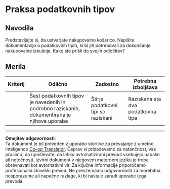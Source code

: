 <!--
CO_OP_TRANSLATOR_METADATA:
{
  "original_hash": "3869244ceda606c4969d8cdd82679867",
  "translation_date": "2025-08-27T22:41:41+00:00",
  "source_file": "2-js-basics/1-data-types/assignment.md",
  "language_code": "sl"
}
-->
# Praksa podatkovnih tipov

## Navodila

Predstavljajte si, da ustvarjate nakupovalno košarico. Napišite dokumentacijo o podatkovnih tipih, ki bi jih potrebovali za dokončanje nakupovalne izkušnje. Kako ste prišli do svojih odločitev?

## Merila

Kriterij | Odlično | Zadostno | Potrebna izboljšava
--- | --- | --- | --- |
||Šest podatkovnih tipov je navedenih in podrobno raziskanih, dokumentirana je njihova uporaba|Štirje podatkovni tipi so raziskani|Raziskana sta dva podatkovna tipa|

---

**Omejitev odgovornosti**:  
Ta dokument je bil preveden z uporabo storitve za prevajanje z umetno inteligenco [Co-op Translator](https://github.com/Azure/co-op-translator). Čeprav si prizadevamo za natančnost, vas prosimo, da upoštevate, da lahko avtomatizirani prevodi vsebujejo napake ali netočnosti. Izvirni dokument v njegovem maternem jeziku je treba obravnavati kot avtoritativni vir. Za ključne informacije priporočamo profesionalni človeški prevod. Ne prevzemamo odgovornosti za morebitna nesporazume ali napačne razlage, ki bi nastale zaradi uporabe tega prevoda.